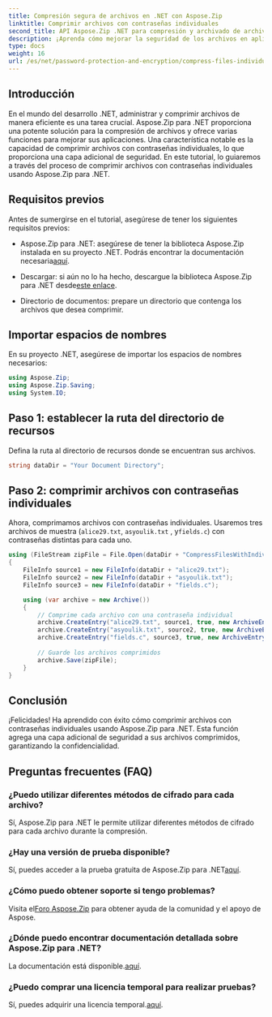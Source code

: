```yaml
---
title: Compresión segura de archivos en .NET con Aspose.Zip
linktitle: Comprimir archivos con contraseñas individuales
second_title: API Aspose.Zip .NET para compresión y archivado de archivos
description: ¡Aprenda cómo mejorar la seguridad de los archivos en aplicaciones .NET! Siga nuestra guía paso a paso sobre cómo comprimir archivos con contraseñas individuales usando Aspose.Zip para .NET.
type: docs
weight: 16
url: /es/net/password-protection-and-encryption/compress-files-individual-passwords/
---
```


## Introducción

En el mundo del desarrollo .NET, administrar y comprimir archivos de manera eficiente es una tarea crucial. Aspose.Zip para .NET proporciona una potente solución para la compresión de archivos y ofrece varias funciones para mejorar sus aplicaciones. Una característica notable es la capacidad de comprimir archivos con contraseñas individuales, lo que proporciona una capa adicional de seguridad. En este tutorial, lo guiaremos a través del proceso de comprimir archivos con contraseñas individuales usando Aspose.Zip para .NET.

## Requisitos previos

Antes de sumergirse en el tutorial, asegúrese de tener los siguientes requisitos previos:

-  Aspose.Zip para .NET: asegúrese de tener la biblioteca Aspose.Zip instalada en su proyecto .NET. Podrás encontrar la documentación necesaria[aquí](https://reference.aspose.com/zip/net/).

-  Descargar: si aún no lo ha hecho, descargue la biblioteca Aspose.Zip para .NET desde[este enlace](https://releases.aspose.com/zip/net/).

- Directorio de documentos: prepare un directorio que contenga los archivos que desea comprimir.

## Importar espacios de nombres

En su proyecto .NET, asegúrese de importar los espacios de nombres necesarios:

```csharp
using Aspose.Zip;
using Aspose.Zip.Saving;
using System.IO;
```

## Paso 1: establecer la ruta del directorio de recursos

Defina la ruta al directorio de recursos donde se encuentran sus archivos.

```csharp
string dataDir = "Your Document Directory";
```

## Paso 2: comprimir archivos con contraseñas individuales

Ahora, comprimamos archivos con contraseñas individuales. Usaremos tres archivos de muestra (`alice29.txt`, `asyoulik.txt` , y`fields.c`) con contraseñas distintas para cada uno.

```csharp
using (FileStream zipFile = File.Open(dataDir + "CompressFilesWithIndividualPasswords_out.zip", FileMode.Create))
{
    FileInfo source1 = new FileInfo(dataDir + "alice29.txt");
    FileInfo source2 = new FileInfo(dataDir + "asyoulik.txt");
    FileInfo source3 = new FileInfo(dataDir + "fields.c");

    using (var archive = new Archive())
    {
        // Comprime cada archivo con una contraseña individual
        archive.CreateEntry("alice29.txt", source1, true, new ArchiveEntrySettings(new DeflateCompressionSettings(), new TraditionalEncryptionSettings("pass1")));
        archive.CreateEntry("asyoulik.txt", source2, true, new ArchiveEntrySettings(new DeflateCompressionSettings(), new AesEcryptionSettings("pass2", EncryptionMethod.AES128)));
        archive.CreateEntry("fields.c", source3, true, new ArchiveEntrySettings(new DeflateCompressionSettings(), new AesEcryptionSettings("pass3", EncryptionMethod.AES256)));
        
        // Guarde los archivos comprimidos
        archive.Save(zipFile);
    }
}
```

## Conclusión

¡Felicidades! Ha aprendido con éxito cómo comprimir archivos con contraseñas individuales usando Aspose.Zip para .NET. Esta función agrega una capa adicional de seguridad a sus archivos comprimidos, garantizando la confidencialidad.

## Preguntas frecuentes (FAQ)

### ¿Puedo utilizar diferentes métodos de cifrado para cada archivo?
Sí, Aspose.Zip para .NET le permite utilizar diferentes métodos de cifrado para cada archivo durante la compresión.

### ¿Hay una versión de prueba disponible?
 Sí, puedes acceder a la prueba gratuita de Aspose.Zip para .NET[aquí](https://releases.aspose.com/).

### ¿Cómo puedo obtener soporte si tengo problemas?
 Visita el[Foro Aspose.Zip](https://forum.aspose.com/c/zip/37) para obtener ayuda de la comunidad y el apoyo de Aspose.

### ¿Dónde puedo encontrar documentación detallada sobre Aspose.Zip para .NET?
 La documentación está disponible.[aquí](https://reference.aspose.com/zip/net/).

### ¿Puedo comprar una licencia temporal para realizar pruebas?
 Sí, puedes adquirir una licencia temporal.[aquí](https://purchase.aspose.com/temporary-license/).
